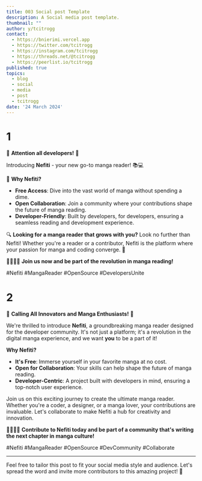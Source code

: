 ```yaml
---
title: 003 Social post Template
description: A Social media post template.
thumbnail: ""
author: y/tcitrogg
contact:
  - https://bnierimi.vercel.app
  - https://twitter.com/tcitrogg
  - https://instagram.com/tcitrogg
  - https://threads.net/@tcitrogg
  - https://peerlist.io/tcitrogg
published: true
topics:
  - blog
  - social
  - media
  - post
  - tcitrogg
date: '24 March 2024'
---
```



# 1
📣 **Attention all developers!** 📣

Introducing **Nefiti** - your new go-to manga reader! 📚💻

🌟 **Why Nefiti?**
- **Free Access**: Dive into the vast world of manga without spending a dime.
- **Open Collaboration**: Join a community where your contributions shape the future of manga reading.
- **Developer-Friendly**: Built by developers, for developers, ensuring a seamless reading and development experience.

🔍 **Looking for a manga reader that grows with you?** Look no further than Nefiti! Whether you're a reader or a contributor, Nefiti is the platform where your passion for manga and coding converge. 🤝

👩‍💻👨‍💻 **Join us now and be part of the revolution in manga reading!**

#Nefiti #MangaReader #OpenSource #DevelopersUnite


# 2
🚀 **Calling All Innovators and Manga Enthusiasts!** 🚀

We're thrilled to introduce **Nefiti**, a groundbreaking manga reader designed for the developer community. It's not just a platform; it's a revolution in the digital manga experience, and we want **you** to be a part of it!

**Why Nefiti?**
- **It's Free**: Immerse yourself in your favorite manga at no cost.
- **Open for Collaboration**: Your skills can help shape the future of manga reading.
- **Developer-Centric**: A project built with developers in mind, ensuring a top-notch user experience.

Join us on this exciting journey to create the ultimate manga reader. Whether you're a coder, a designer, or a manga lover, your contributions are invaluable. Let's collaborate to make Nefiti a hub for creativity and innovation.

👩‍💻👨‍💻 **Contribute to Nefiti today and be part of a community that's writing the next chapter in manga culture!**

#Nefiti #MangaReader #OpenSource #DevCommunity #Collaborate

---

Feel free to tailor this post to fit your social media style and audience. Let's spread the word and invite more contributors to this amazing project! 🌟